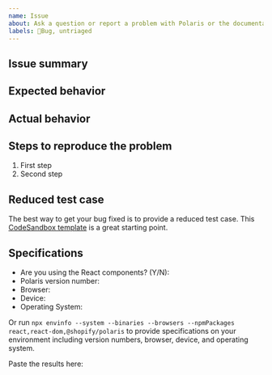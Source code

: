 ```yaml
---
name: Issue
about: Ask a question or report a problem with Polaris or the documentation
labels: 🐛Bug, untriaged
---
```


<!-- For feature requests, please use the following template: https://github.com/Shopify/polaris/issues/new?labels=Feature+request&template=FEATURE_REQUEST.md -->

## Issue summary

<!--
Write a short description of the issue here ↓
-->

## Expected behavior

<!--
What do you think should happen?
-->

## Actual behavior

<!--
What actually happens?

Tip: include an error message (in a `<details></details>` tag) if your issue is related to an error while running Polaris.

If you include an animated gif showing your issue, wrapping it in a details tag is also recommended. Gifs usually autoplay, which can cause accessibility issues for people reviewing your PR:

    <details>
      <summary>Summary of your gif(s)</summary>
      <img src="..." alt="Description of what the gif shows">
    </details>

-->

## Steps to reproduce the problem

1. First step
1. Second step

## Reduced test case

The best way to get your bug fixed is to provide a reduced test case. This [CodeSandbox template](https://codesandbox.io/s/q82mlq0m26) is a great starting point.

## Specifications

- Are you using the React components? (Y/N):
- Polaris version number:
- Browser:
- Device:
- Operating System:

Or run `npx envinfo --system --binaries --browsers --npmPackages react,react-dom,@shopify/polaris` to provide specifications on your environment including version numbers, browser, device, and operating system.

Paste the results here:

```bash

```
